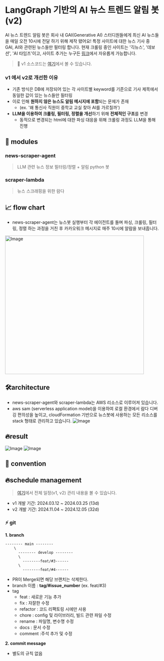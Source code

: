 # LangGraph 기반의 AI 뉴스 트렌드 알림 봇 (v2)
 
AI 뉴스 트렌드 알림 봇은 회사 내 GAI(Generative AI) 스터디원들에게 최신 AI 뉴스들을 매일 오전 10시에 전달 하기 위해 제작 됐어요!
특정 사이트에 대한 뉴스 기사 중 GAI, AI와 관련된 뉴스들만 필터링 합니다. 
현재 크롤링 중인 사이트는 '긱뉴스', '데보션', 'AI 타임즈'이고, 사이트 추가는 누구든 [링크](https://d1qbk7p5aewspc.cloudfront.net/index.html)에서 자유롭게 가능합니다.

> 📍 v1 소스코드는 [여기](https://github.com/hyejungg/ai-news-noti-bot/tree/1.0.0-archive?tab=readme-ov-file)에서 볼 수 있습니다.

###  v1 에서 v2로 개선한 이유
- 기존 방식은 DB에 저장되어 있는 각 사이트별 keyword를 기준으로 기사 제목에서 동일한 값이 있는 뉴스들만 필터링
- 이로 인해 **원하지 않은 뉴스도 알림 메시지에 포함**되는 문제가 존재 
  - (ex. '왜 통신사 직원이 중학교 교실 찾아 AI를 가르칠까')
- **LLM을 이용하여 크롤링, 필터링, 정렬을 개선**하기 위해 **전체적인 구조**를 변경
  - 동적으로 변경되는 html에 대한 파싱 대응을 위해 크롤링 과정도 LLM을 통해 진행 

## 📂 modules
### news-scraper-agent
> LLM 관련 뉴스 정보 필터링/정렬 + 알림 python 봇

### scraper-lambda
> 뉴스 스크래핑을 위한 람다

## 📈 flow chart
- news-scraper-agent는 뉴스봇 실행부터 각 에이전트를 돌며 파싱, 크롤링, 필터링, 정렬 하는 과정을 거친 후 카카오워크 메시지로 매주 10시에 알람을 보내줍니다.
<img width="453" alt="Image" src="https://github.com/user-attachments/assets/1f1a1d17-865f-4972-9be4-dc104d9923d2" />

## 🛠️architecture
- news-scraper-agent와 scraper-lambda는 AWS 리소스로 이루어져 있습니다.
- aws sam (serverless application model)을 이용하여 로컬 환경에서 람다 디버깅 편의성을 높이고, cloudFormation 기반으로 뉴스봇에 사용하는 모든 리소스를 stack 형태로 관리하고 있습니다.
![Image](https://github.com/user-attachments/assets/af96cb0a-fcbc-4a61-8108-d328497f900a)

## 🔥result
![Image](https://github.com/user-attachments/assets/a6a4a2c7-3520-4331-8160-44ed5ce3832d)
![Image](https://github.com/user-attachments/assets/d1fb5f52-f06a-41ff-ab71-702d7998212b)

## 🔖 convention

## 🔥schedule management
> [여기](https://github.com/hyejungg/ai-news-noti-bot/issues/10)에서 전체 일정(v1, v2) 관리 내용을 볼 수 있습니다.

- v1 개발 기간: 2024.03.12 ~ 2024.03.25 (13d)
- v2 개발 기간: 2024.11.04 ~ 2024.12.05 (32d)

### ⚡ git
**1.  branch**
```
-------- main --------
    \
      -------- develop --------
      \
        --------feat/#3------
      \
        --------feat/#4------
```

-   PR이 Merge되면 해당 브랜치는 삭제한다.
-   branch 이름 : **tag/#issue_number** (ex. feat/#3)
-   tag
    -   feat : 새로운 기능 추가
    -   fix : 자잘한 수정
    -   refactor : 코드 리팩토링 시에만 사용
    -   chore : config 및 라이브러리, 빌드 관련 파일 수정
    -   rename : 파일명, 변수명 수정
    -   docs : 문서 수정
    -   comment :주석 추가 및 수정

**2. commit message**
-   별도의 규칙 없음
